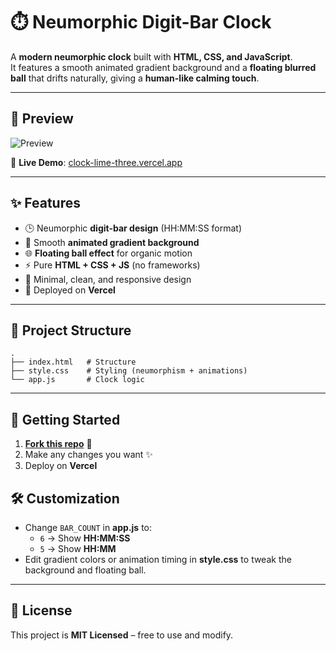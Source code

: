 # ⏱️ Neumorphic Digit-Bar Clock

A **modern neumorphic clock** built with **HTML, CSS, and JavaScript**.  
It features a smooth animated gradient background and a **floating blurred ball** that drifts naturally, giving a **human-like calming touch**.

---

## 📸 Preview

![Preview](https://i.ibb.co/BVhDBN2B/Waguri.jpg)

🔗 **Live Demo**: [clock-lime-three.vercel.app](https://clock-lime-three.vercel.app/)

---

## ✨ Features
- 🕒 Neumorphic **digit-bar design** (HH:MM:SS format)
- 🎨 Smooth **animated gradient background**
- 🌐 **Floating ball effect** for organic motion
- ⚡ Pure **HTML + CSS + JS** (no frameworks)
- 💎 Minimal, clean, and responsive design
- 🚀 Deployed on **Vercel**

---

## 📂 Project Structure
```
.
├── index.html   # Structure
├── style.css    # Styling (neumorphism + animations)
└── app.js       # Clock logic
```

---

## 🚀 Getting Started

1. **[Fork this repo](https://github.com/PhoenixFury0000/Clock/fork)** 🍴  
2. Make any changes you want ✨  
3. Deploy on **Vercel**

## 🛠️ Customization
- Change `BAR_COUNT` in **app.js** to:
  - `6` → Show **HH:MM:SS**
  - `5` → Show **HH:MM**
- Edit gradient colors or animation timing in **style.css** to tweak the background and floating ball.

---

## 📜 License
This project is **MIT Licensed** – free to use and modify.

